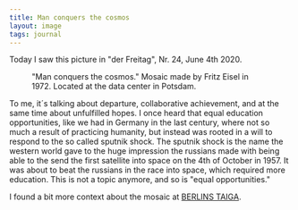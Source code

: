 ```yaml
---
title: Man conquers the cosmos
layout: image
tags: journal
---
```

Today I saw this picture in "der Freitag", Nr. 24, June 4th 2020.

<figure>
<img alt="" src="/img/journal/man-conquers-the-cosmos.jpg">
<figcaption>"Man conquers the cosmos." Mosaic made by Fritz Eisel in 1972. Located at the data center in Potsdam.</figcaption>
</figure>

To me, it´s talking about departure, collaborative achievement, and at the same time about unfulfilled hopes. I once heard that equal education opportunities, like we had in Germany in the last century, where not so much a result of practicing humanity, but instead was rooted in a will to respond to the so called sputnik shock. The sputnik shock is the name the western world gave to the huge impression the russians made with being able to the send the first satellite into space on the 4th of October in 1957. It was about to beat the russians in the race into space, which required more education. This is not a topic anymore, and so is "equal opportunities."

I found a bit more context about the mosaic at [BERLINS TAIGA](https://berlinstaiga.de/themen/kultur-architektur/mosaik-rechenzentrum-potsdam/).
